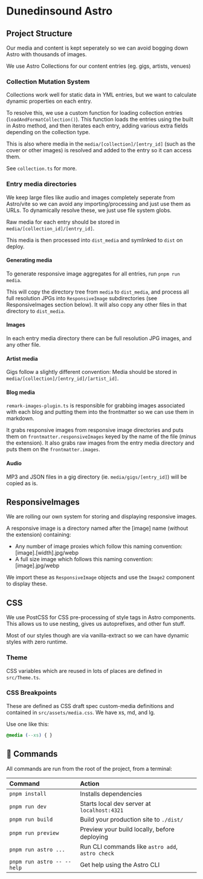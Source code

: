 # Dunedinsound Astro

## Project Structure

Our media and content is kept seperately so we can avoid bogging down Astro with thousands of images.

We use Astro Collections for our content entries (eg. gigs, artists, venues)

### Collection Mutation System

Collections work well for static data in YML entries, but we want to calculate dynamic properties on each entry.

To resolve this, we use a custom function for loading collection entries (`loadAndFormatCollection()`). This function loads the entries using the built in Astro method, and then iterates each entry, adding various extra fields depending on the collection type.

This is also where media in the `media/[collection]/[entry_id]` (such as the cover or other images) is resolved and added to the entry so it can access them.

See `collection.ts` for more.

### Entry media directories

We keep large files like audio and images completely seperate from Astro/vite so we can avoid any importing/processing and just use them as URLs. To dynamically resolve these, we just use file system globs.

Raw media for each entry should be stored in `media/[collection_id]/[entry_id]`.

This media is then processed into `dist_media` and symlinked to `dist` on deploy.

#### Generating media

To generate responsive image aggregates for all entries, run `pnpm run media`.

This will copy the directory tree from `media` to `dist_media`, and process all full resolution JPGs into `ResponsiveImage` subdirectories (see ResponsiveImages section below). It will also copy any other files in that directory to `dist_media`.

#### Images

In each entry media directory there can be full resolution JPG images, and any other file.

#### Artist media

Gigs follow a slightly different convention: Media should be stored in `media/[collection]/[entry_id]/[artist_id]`.

#### Blog media

`remark-images-plugin.ts` is responsible for grabbing images associated with each blog and putting them into the frontmatter so we can use them in markdown.

It grabs responsive images from responsive image directories and puts them on `frontmatter.responsiveImages` keyed by the name of the file (minus the extension). It also grabs raw images from the entry media directory and puts them on the `frontmatter.images`.

#### Audio

MP3 and JSON files in a gig directory (ie. `media/gigs/[entry_id]`) will be copied as is.

## ResponsiveImages

We are rolling our own system for storing and displaying responsive images.

A responsive image is a directory named after the [image] name (without the extension) containing:

- Any number of image proxies which follow this naming convention: [image].[width].jpg/webp
- A full size image which follows this naming convention: [image].jpg/webp

We import these as `ResponsiveImage` objects and use the `Image2` component to display these.

## CSS

We use PostCSS for CSS pre-processing of style tags in Astro components. This allows us to use nesting, gives us autoprefixes, and other fun stuff.

Most of our styles though are via vanilla-extract so we can have dynamic styles with zero runtime.

### Theme

CSS variables which are reused in lots of places are defined in `src/Theme.ts`.

### CSS Breakpoints

These are defined as CSS draft spec custom-media definitions and contained in `src/assets/media.css`. We have xs, md, and lg.

Use one like this:

```css
@media (--xs) { }
```

## 🧞 Commands

All commands are run from the root of the project, from a terminal:

| Command                   | Action                                           |
| :------------------------ | :----------------------------------------------- |
| `pnpm install`             | Installs dependencies                            |
| `pnpm run dev`             | Starts local dev server at `localhost:4321`      |
| `pnpm run build`           | Build your production site to `./dist/`          |
| `pnpm run preview`         | Preview your build locally, before deploying     |
| `pnpm run astro ...`       | Run CLI commands like `astro add`, `astro check` |
| `pnpm run astro -- --help` | Get help using the Astro CLI                     |
